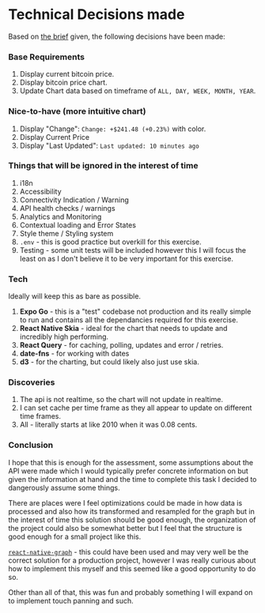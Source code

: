 # Technical Decisions made

Based on [the brief](./brief.md) given, the following decisions have been made:

### Base Requirements

1. Display current bitcoin price.
2. Display bitcoin price chart.
3. Update Chart data based on timeframe of `ALL, DAY, WEEK, MONTH, YEAR`.

### Nice-to-have (more intuitive chart)

1. Display "Change": `Change: +$241.48 (+0.23%)` with color.
2. Display Current Price
3. Display "Last Updated": `Last updated: 10 minutes ago`

### Things that will be ignored in the interest of time

1. i18n
2. Accessibility
3. Connectivity Indication / Warning
4. API health checks / warnings
5. Analytics and Monitoring
6. Contextual loading and Error States
7. Style theme / Styling system
8. `.env` - this is good practice but overkill for this exercise.
9. Testing - some unit tests will be included however this I will focus the least on as I don't believe it to be very important for this exercise.

### Tech

Ideally will keep this as bare as possible.

1. **Expo Go** - this is a "test" codebase not production and its really simple to run and contains all the dependancies required for this exercise.
2. **React Native Skia** - ideal for the chart that needs to update and incredibly high performing.
3. **React Query** - for caching, polling, updates and error / retries.
4. **date-fns** - for working with dates
5. **d3** - for the charting, but could likely also just use skia.

### Discoveries

1. The api is not realtime, so the chart will not update in realtime.
2. I can set cache per time frame as they all appear to update on different time frames.
3. All - literally starts at like 2010 when it was 0.08 cents.

### Conclusion

I hope that this is enough for the assessment, some assumptions about the API were made which I would typically prefer concrete information on but given the information at hand and the time to complete this task I decided to dangerously assume some things.

There are places were I feel optimizations could be made in how data is processed and also how its transformed and resampled for the graph but in the interest of time this solution should be good enough, the organization of the project could also be somewhat better but I feel that the structure is good enough for a small project like this.

[`react-native-graph`](https://github.com/margelo/react-native-graph/tree/main) - this could have been used and may very well be the correct solution for a production project, however I was really curious about how to implement this myself and this seemed like a good opportunity to do so.

Other than all of that, this was fun and probably something I will expand on to implement touch panning and such.
